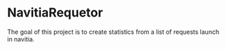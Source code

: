 # NavitiaRequetor

The goal of this project is to create statistics from a list of requests launch in navitia.
